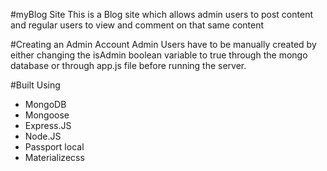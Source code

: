 #myBlog Site
This is a Blog site which allows admin users to post content and regular users to view and comment on that same content 

#Creating an Admin Account
Admin Users have to be manually created by either changing the isAdmin boolean variable to true through the mongo database
or through app.js file before running the server.

#Built Using
* MongoDB
* Mongoose
* Express.JS
* Node.JS
* Passport local
* Materializecss 

